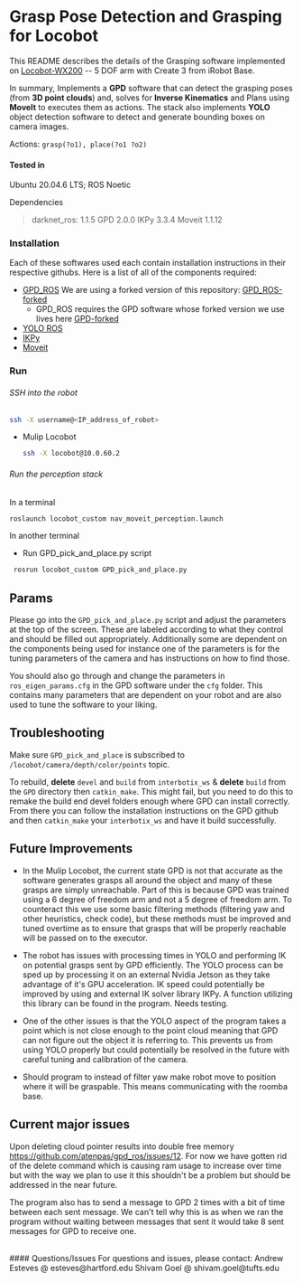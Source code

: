 # Grasp Pose Detection and Grasping for Locobot
This README describes the details of the Grasping software implemented on
[Locobot-WX200](https://www.trossenrobotics.com/locobot-wx200.aspx) -- 5 DOF arm with Create 3 from iRobot Base.

In summary, Implements a **GPD** software that can detect the grasping poses (from **3D point clouds**) and,
solves for **Inverse Kinematics** and Plans using **MoveIt** to executes them as actions. 
The stack also implements **YOLO** object detection software to detect and generate bounding boxes on camera images.

Actions: 
    ```
    grasp(?o1), place(?o1 ?o2)
    ```

#### Tested in 
Ubuntu 20.04.6 LTS; ROS Noetic

Dependencies
>darknet_ros: 1.1.5
>GPD 2.0.0
>IKPy 3.3.4
>Moveit 1.1.12

### Installation

Each of these softwares used each contain installation instructions in their respective githubs. Here is a list of all of the components required:

* [GPD_ROS](https://github.com/atenpas/gpd_ros) We are using a forked version of this repository: [GPD_ROS-forked](https://github.com/goelshivam1210/gpd_ros)
    * GPD_ROS requires the GPD software whose forked version we use lives here [GPD-forked](https://github.com/goelshivam1210/gpd)
* [YOLO ROS](https://github.com/leggedrobotics/darknet_ros)
* [IKPy](https://github.com/Phylliade/ikpy)
* [Moveit](https://github.com/ros-planning/moveit)


### Run
###### SSH into the robot

```bash
ssh -X username@<IP_address_of_robot>
```

* Mulip Locobot
    ```bash
    ssh -X locobot@10.0.60.2
    ```

######  Run the perception stack
In a terminal

```bash
roslaunch locobot_custom nav_moveit_perception.launch
```

In another terminal
  * Run GPD_pick_and_place.py script

``` bash
 rosrun locobot_custom GPD_pick_and_place.py 
```

## Params

Please go into the ```GPD_pick_and_place.py``` script and adjust the parameters at the top of the screen. These are labeled according to what they control and should be filled out appropriately. Additionally some are dependent on the components being used for instance one of the parameters is for the tuning parameters of the camera and has instructions on how to find those. 

You should also go through and change the parameters in ```ros_eigen_params.cfg``` in the GPD software under the ```cfg``` folder. This contains many parameters that are dependent on your robot and are also used to tune the software to your liking. 

## Troubleshooting

Make sure ```GPD_pick_and_place``` is subscribed to ```/locobot/camera/depth/color/points``` topic.

To rebuild, **delete** `devel` and `build` from `interbotix_ws` & **delete** `build` from the `GPD` directory then ```catkin_make```.
This might fail, but you need to do this to remake the build end devel folders enough where GPD can install correctly. From there you can follow the installation instructions on the GPD github and then ```catkin_make``` your `interbotix_ws` and have it build successfully.

## Future Improvements

* In the Mulip Locobot, the current state GPD is not that accurate as the software generates grasps all around the object and many of these grasps are simply unreachable. Part of this is because GPD was trained using a 6 degree of freedom arm and not a 5 degree of freedom arm. To counteract this we use some basic filtering methods (filtering yaw and other heuristics, check code), but these methods must be improved and tuned overtime as to ensure that grasps that will be properly reachable will be passed on to the executor. 

* The robot has issues with processing times in YOLO and performing IK on potential grasps sent by GPD efficiently. The YOLO process can be sped up by processing it on an external Nvidia Jetson as they take advantage of it's GPU acceleration. IK speed could potentially be improved by using and external IK solver library IKPy. A function utilizing this library can be found in the program. Needs testing.

* One of the other issues is that the YOLO aspect of the program takes a point which is not close enough to the point cloud meaning that GPD can not figure out the object it is referring to. This prevents us from using YOLO properly but could potentially be resolved in the future with careful tuning and calibration of the camera.

* Should program to instead of filter yaw make robot move to position where it will be graspable. This means communicating with the roomba base.
## Current major issues
Upon deleting cloud pointer results into double free memory https://github.com/atenpas/gpd_ros/issues/12. For now we have gotten rid of the delete command which is causing ram usage to increase over time but with the way we plan to use it this shouldn't be a problem but should be addressed in the near future.

The program also has to send a message to GPD 2 times with a bit of time between each sent message. We can't tell why this is as when we ran the program without waiting between messages that sent it would take 8 sent messages for GPD to receive one.

</BR>
#### Questions/Issues
For questions and issues, please contact:
Andrew Esteves @ esteves@hartford.edu 
Shivam Goel @ shivam.goel@tufts.edu